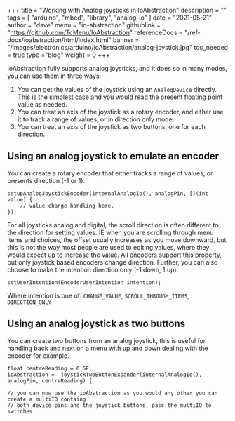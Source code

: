 +++
title = "Working with Analog joysticks in IoAbstraction"
description = ""
tags = [ "arduino", "mbed", "library", "analog-io" ]
date = "2021-05-21"
author =  "dave"
menu = "io-abstraction"
githublink = "https://github.com/TcMenu/IoAbstraction"
referenceDocs = "/ref-docs/ioabstraction/html/index.html"
banner = "/images/electronics/arduino/ioAbstraction/analog-joystick.jpg"
toc_needed = true
type ="blog"
weight = 0
+++

IoAbstraction fully supports analog joysticks, and it does so in many modes, you can use them in three ways:

1. You can get the values of the joystick using an `AnalogDevice` directly. This is the simplest case and you would read the present floating point value as needed.
2. You can treat an axis of the joystick as a rotary encoder, and either use it to track a range of values, or in direction only mode.
3. You can treat an axis of the joystick as two buttons, one for each direction.

## Using an analog joystick to emulate an encoder

You can create a rotary encoder that either tracks a range of values, or presents direction (-1 or 1).

    setupAnalogJoystickEncoder(internalAnalogIo(), analogPin, [](int value) {
        // value change handling here.
    });

For all joysticks analog and digital, the scroll direction is often different to the direction for setting values. IE when you are scrolling through menu items and choices, the offset usually increases as you move downward, but this is not the way most people are used to editing values, where they would expect up to increase the value. All encoders support this property, but only joystick based encoders change direction. Further, you can also choose to make the intention direction only (-1 down, 1 up).

    setUserIntention(EncoderUserIntention intention);

Where intention is one of: `CHANGE_VALUE`, `SCROLL_THROUGH_ITEMS`, `DIRECTION_ONLY`

## Using an analog joystick as two buttons

You can create two buttons from an analog joystick, this is useful for handling back and next on a menu with up and down dealing with the encoder for example.

    float centreReading = 0.5F;
    ioAbstraction =  joystickTwoButtonExpander(internalAnalogIo(), analogPin, centreReading) {
    
    // you can now use the ioAbstraction as you would any other you can create a multiIO containg
    // both device pins and the joystick buttons, pass the multiIO to switches
